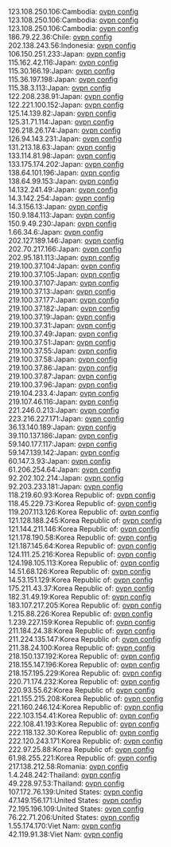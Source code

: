 123.108.250.106:Cambodia: [ovpn config](vpn/123_108_250_106.ovpn)  
123.108.250.106:Cambodia: [ovpn config](vpn/123_108_250_106.ovpn)  
123.108.250.106:Cambodia: [ovpn config](vpn/123_108_250_106.ovpn)  
186.79.22.36:Chile: [ovpn config](vpn/186_79_22_36.ovpn)  
202.138.243.56:Indonesia: [ovpn config](vpn/202_138_243_56.ovpn)  
106.150.251.233:Japan: [ovpn config](vpn/106_150_251_233.ovpn)  
115.162.42.116:Japan: [ovpn config](vpn/115_162_42_116.ovpn)  
115.30.166.19:Japan: [ovpn config](vpn/115_30_166_19.ovpn)  
115.36.197.198:Japan: [ovpn config](vpn/115_36_197_198.ovpn)  
115.38.3.113:Japan: [ovpn config](vpn/115_38_3_113.ovpn)  
122.208.238.91:Japan: [ovpn config](vpn/122_208_238_91.ovpn)  
122.221.100.152:Japan: [ovpn config](vpn/122_221_100_152.ovpn)  
125.14.139.82:Japan: [ovpn config](vpn/125_14_139_82.ovpn)  
125.31.71.114:Japan: [ovpn config](vpn/125_31_71_114.ovpn)  
126.218.26.174:Japan: [ovpn config](vpn/126_218_26_174.ovpn)  
126.94.143.231:Japan: [ovpn config](vpn/126_94_143_231.ovpn)  
131.213.18.63:Japan: [ovpn config](vpn/131_213_18_63.ovpn)  
133.114.81.98:Japan: [ovpn config](vpn/133_114_81_98.ovpn)  
133.175.174.202:Japan: [ovpn config](vpn/133_175_174_202.ovpn)  
138.64.101.196:Japan: [ovpn config](vpn/138_64_101_196.ovpn)  
138.64.99.153:Japan: [ovpn config](vpn/138_64_99_153.ovpn)  
14.132.241.49:Japan: [ovpn config](vpn/14_132_241_49.ovpn)  
14.3.142.254:Japan: [ovpn config](vpn/14_3_142_254.ovpn)  
14.3.156.13:Japan: [ovpn config](vpn/14_3_156_13.ovpn)  
150.9.184.113:Japan: [ovpn config](vpn/150_9_184_113.ovpn)  
150.9.49.230:Japan: [ovpn config](vpn/150_9_49_230.ovpn)  
1.66.34.6:Japan: [ovpn config](vpn/1_66_34_6.ovpn)  
202.127.189.146:Japan: [ovpn config](vpn/202_127_189_146.ovpn)  
202.70.217.166:Japan: [ovpn config](vpn/202_70_217_166.ovpn)  
202.95.181.113:Japan: [ovpn config](vpn/202_95_181_113.ovpn)  
219.100.37.104:Japan: [ovpn config](vpn/219_100_37_104.ovpn)  
219.100.37.105:Japan: [ovpn config](vpn/219_100_37_105.ovpn)  
219.100.37.107:Japan: [ovpn config](vpn/219_100_37_107.ovpn)  
219.100.37.13:Japan: [ovpn config](vpn/219_100_37_13.ovpn)  
219.100.37.177:Japan: [ovpn config](vpn/219_100_37_177.ovpn)  
219.100.37.182:Japan: [ovpn config](vpn/219_100_37_182.ovpn)  
219.100.37.19:Japan: [ovpn config](vpn/219_100_37_19.ovpn)  
219.100.37.31:Japan: [ovpn config](vpn/219_100_37_31.ovpn)  
219.100.37.49:Japan: [ovpn config](vpn/219_100_37_49.ovpn)  
219.100.37.51:Japan: [ovpn config](vpn/219_100_37_51.ovpn)  
219.100.37.55:Japan: [ovpn config](vpn/219_100_37_55.ovpn)  
219.100.37.58:Japan: [ovpn config](vpn/219_100_37_58.ovpn)  
219.100.37.86:Japan: [ovpn config](vpn/219_100_37_86.ovpn)  
219.100.37.87:Japan: [ovpn config](vpn/219_100_37_87.ovpn)  
219.100.37.96:Japan: [ovpn config](vpn/219_100_37_96.ovpn)  
219.104.233.4:Japan: [ovpn config](vpn/219_104_233_4.ovpn)  
219.107.46.116:Japan: [ovpn config](vpn/219_107_46_116.ovpn)  
221.246.0.213:Japan: [ovpn config](vpn/221_246_0_213.ovpn)  
223.216.227.171:Japan: [ovpn config](vpn/223_216_227_171.ovpn)  
36.13.140.189:Japan: [ovpn config](vpn/36_13_140_189.ovpn)  
39.110.137.186:Japan: [ovpn config](vpn/39_110_137_186.ovpn)  
59.140.177.117:Japan: [ovpn config](vpn/59_140_177_117.ovpn)  
59.147.139.142:Japan: [ovpn config](vpn/59_147_139_142.ovpn)  
60.147.3.93:Japan: [ovpn config](vpn/60_147_3_93.ovpn)  
61.206.254.64:Japan: [ovpn config](vpn/61_206_254_64.ovpn)  
92.202.102.214:Japan: [ovpn config](vpn/92_202_102_214.ovpn)  
92.203.233.181:Japan: [ovpn config](vpn/92_203_233_181.ovpn)  
118.219.60.93:Korea Republic of: [ovpn config](vpn/118_219_60_93.ovpn)  
118.45.229.73:Korea Republic of: [ovpn config](vpn/118_45_229_73.ovpn)  
119.207.113.126:Korea Republic of: [ovpn config](vpn/119_207_113_126.ovpn)  
121.128.188.245:Korea Republic of: [ovpn config](vpn/121_128_188_245.ovpn)  
121.144.211.146:Korea Republic of: [ovpn config](vpn/121_144_211_146.ovpn)  
121.178.190.58:Korea Republic of: [ovpn config](vpn/121_178_190_58.ovpn)  
121.187.145.64:Korea Republic of: [ovpn config](vpn/121_187_145_64.ovpn)  
124.111.25.216:Korea Republic of: [ovpn config](vpn/124_111_25_216.ovpn)  
124.198.105.113:Korea Republic of: [ovpn config](vpn/124_198_105_113.ovpn)  
14.51.68.126:Korea Republic of: [ovpn config](vpn/14_51_68_126.ovpn)  
14.53.151.129:Korea Republic of: [ovpn config](vpn/14_53_151_129.ovpn)  
175.211.43.37:Korea Republic of: [ovpn config](vpn/175_211_43_37.ovpn)  
182.31.49.19:Korea Republic of: [ovpn config](vpn/182_31_49_19.ovpn)  
183.107.217.205:Korea Republic of: [ovpn config](vpn/183_107_217_205.ovpn)  
1.215.88.226:Korea Republic of: [ovpn config](vpn/1_215_88_226.ovpn)  
1.239.227.159:Korea Republic of: [ovpn config](vpn/1_239_227_159.ovpn)  
211.184.24.38:Korea Republic of: [ovpn config](vpn/211_184_24_38.ovpn)  
211.224.135.147:Korea Republic of: [ovpn config](vpn/211_224_135_147.ovpn)  
211.38.24.100:Korea Republic of: [ovpn config](vpn/211_38_24_100.ovpn)  
218.150.137.192:Korea Republic of: [ovpn config](vpn/218_150_137_192.ovpn)  
218.155.147.196:Korea Republic of: [ovpn config](vpn/218_155_147_196.ovpn)  
218.157.195.229:Korea Republic of: [ovpn config](vpn/218_157_195_229.ovpn)  
220.71.174.232:Korea Republic of: [ovpn config](vpn/220_71_174_232.ovpn)  
220.93.55.62:Korea Republic of: [ovpn config](vpn/220_93_55_62.ovpn)  
221.155.215.208:Korea Republic of: [ovpn config](vpn/221_155_215_208.ovpn)  
221.160.246.124:Korea Republic of: [ovpn config](vpn/221_160_246_124.ovpn)  
222.103.154.41:Korea Republic of: [ovpn config](vpn/222_103_154_41.ovpn)  
222.108.41.193:Korea Republic of: [ovpn config](vpn/222_108_41_193.ovpn)  
222.118.132.30:Korea Republic of: [ovpn config](vpn/222_118_132_30.ovpn)  
222.120.243.171:Korea Republic of: [ovpn config](vpn/222_120_243_171.ovpn)  
222.97.25.88:Korea Republic of: [ovpn config](vpn/222_97_25_88.ovpn)  
61.98.255.221:Korea Republic of: [ovpn config](vpn/61_98_255_221.ovpn)  
217.138.212.58:Romania: [ovpn config](vpn/217_138_212_58.ovpn)  
1.4.248.242:Thailand: [ovpn config](vpn/1_4_248_242.ovpn)  
49.228.97.53:Thailand: [ovpn config](vpn/49_228_97_53.ovpn)  
107.172.76.139:United States: [ovpn config](vpn/107_172_76_139.ovpn)  
47.149.156.171:United States: [ovpn config](vpn/47_149_156_171.ovpn)  
72.195.196.109:United States: [ovpn config](vpn/72_195_196_109.ovpn)  
76.22.71.206:United States: [ovpn config](vpn/76_22_71_206.ovpn)  
1.55.174.170:Viet Nam: [ovpn config](vpn/1_55_174_170.ovpn)  
42.119.91.38:Viet Nam: [ovpn config](vpn/42_119_91_38.ovpn)  
